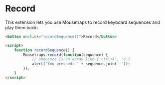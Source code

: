 # Record

This extension lets you use Mousetraps to record keyboard sequences and play them back:

```html
<button onclick="recordSequence()">Record</button>

<script>
    function recordSequence() {
        Mousetraps.record(function(sequence) {
            // sequence is an array like ['ctrl+k', 'c']
            alert('You pressed: ' + sequence.join(' '));
        });
    }
</script>
```
